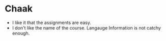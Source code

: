 # Chaak

- I like it that the assignments are easy.
- I don't like the name of the course. Langauge Information is not catchy enough.